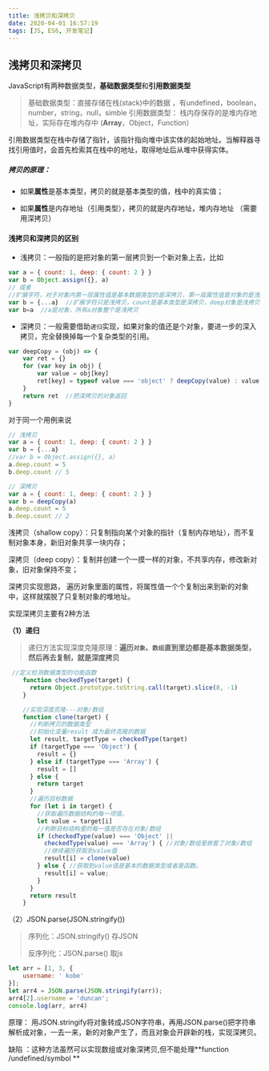 ```yaml
---
title: 浅拷贝和深拷贝
date: 2020-04-01 16:57:19
tags: [JS, ES6, 开发笔记]
---
```


## 浅拷贝和深拷贝

JavaScript有两种数据类型，**基础数据类型**和**引用数据类型**

> 基础数据类型：直接存储在栈(stack)中的数据 ，有undefined，boolean，number，string，null，simble
> 引用数据类型： 栈内存保存的是堆内存地址，实际存在堆内存中 (**Array**，Object，Function）

引用数据类型在栈中存储了指针，该指针指向堆中该实体的起始地址。当解释器寻找引用值时，会首先检索其在栈中的地址，取得地址后从堆中获得实体。

 #####  拷贝的原理：

- 如果**属性**是基本类型，拷贝的就是基本类型的值，栈中的真实值；
  
- 如果**属性**是内存地址（引用类型），拷贝的就是内存地址，堆内存地址 （需要用深拷贝）

#### 浅拷贝和深拷贝的区别

- 浅拷贝：一般指的是把对象的第一层拷贝到一个新对象上去，比如

```js
var a = { count: 1, deep: { count: 2 } }
var b = Object.assign({}, a)
// 或者
//扩展字符，对于对象内第一层属性值是基本数据类型的是深拷贝，第一层属性值是对象的是浅拷贝 
var b = {...a}  //扩展字符只是浅拷贝，count是基本类型是深拷贝，deep对象是浅拷贝
var b=a  //a是对象，所有a对象整个是浅拷贝 
```

- 深拷贝：一般需要借助`递归`实现，如果对象的值还是个对象，要进一步的深入拷贝，完全替换掉每一个复杂类型的引用。

```js
var deepCopy = (obj) => {
    var ret = {}
    for (var key in obj) {
        var value = obj[key]
        ret[key] = typeof value === 'object' ? deepCopy(value) : value
    }
    return ret  //把深拷贝的对象返回
}
```

对于同一个用例来说

```js
// 浅拷贝
var a = { count: 1, deep: { count: 2 } }
var b = {...a}
//var b = Object.assign({}, a)
a.deep.count = 5
b.deep.count // 5
```

```js
// 深拷贝
var a = { count: 1, deep: { count: 2 } }
var b = deepCopy(a)
a.deep.count = 5
b.deep.count // 2
```



浅拷贝（shallow copy）：只复制指向某个对象的指针（复制内存地址），而不复制对象本身，新旧对象共享一块内存；   

深拷贝（deep copy）：复制并创建一个一摸一样的对象，不共享内存，修改新对象，旧对象保持不变；

深拷贝实现思路， 遍历对象里面的属性，将属性值一个个复制出来到新的对象中，这样就摆脱了只复制对象的堆地址。

实现深拷贝主要有2种方法

**（1）递归**

> 递归方法实现深度克隆原理：**遍历`对象`、`数组`直到里边都是基本数据类型，然后再去复制，就是深度拷贝**

```js
 //定义检测数据类型的功能函数
    function checkedType(target) {
      return Object.prototype.toString.call(target).slice(8, -1)
    }

    //实现深度克隆---对象/数组
    function clone(target) {
      //判断拷贝的数据类型
      //初始化变量result 成为最终克隆的数据
      let result, targetType = checkedType(target)
      if (targetType === 'Object') {
        result = {}
      } else if (targetType === 'Array') {
        result = []
      } else {
        return target
      }
      //遍历目标数据
      for (let i in target) {
        //获取遍历数据结构的每一项值。
        let value = target[i]
        //判断目标结构里的每一值是否存在对象/数组
        if (checkedType(value) === 'Object' ||
          checkedType(value) === 'Array') { //对象/数组里嵌套了对象/数组
          //继续遍历获取到value值
          result[i] = clone(value)
        } else { //获取到value值是基本的数据类型或者是函数。
          result[i] = value;
        }
      }
      return result
    }

```



（2）JSON.parse(JSON.stringify())

> 序列化：JSON.stringify()      存JSON
>
> 反序列化：JSON.parse()      取js

```js
let arr = [1, 3, {
    username: ' kobe'
}];
let arr4 = JSON.parse(JSON.stringify(arr));
arr4[2].username = 'duncan'; 
console.log(arr, arr4)
```

原理： 用JSON.stringify将对象转成JSON字符串，再用JSON.parse()把字符串解析成对象，一去一来，新的对象产生了，而且对象会开辟新的栈，实现深拷贝。

缺陷 ：这种方法虽然可以实现数组或对象深拷贝,但不能处理**function /undefined/symbol **

